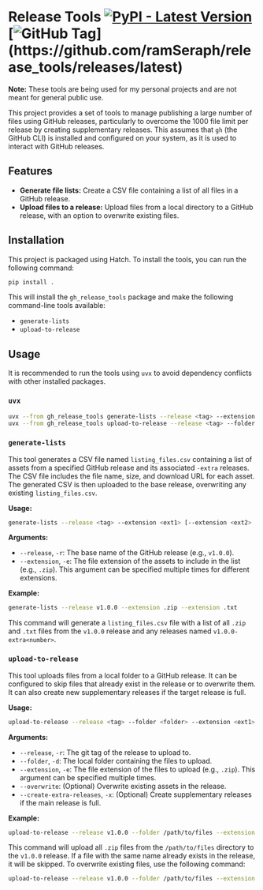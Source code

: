# Release Tools [![PyPI - Latest Version](https://img.shields.io/pypi/v/gh_release_tools)](https://pypi.org/project/gh_release_tools/) [![GitHub Tag](https://img.shields.io/github/v/tag/ramSeraph/release_tools?filter=v*)](https://github.com/ramSeraph/release_tools/releases/latest)

**Note:** These tools are being used for my personal projects and are not meant for general public use.

This project provides a set of tools to manage publishing a large number of files using GitHub releases, particularly to overcome the 1000 file limit per release by creating supplementary releases. This assumes that `gh` (the GitHub CLI) is installed and configured on your system, as it is used to interact with GitHub releases.

## Features

- **Generate file lists:** Create a CSV file containing a list of all files in a GitHub release.
- **Upload files to a release:** Upload files from a local directory to a GitHub release, with an option to overwrite existing files.

## Installation

This project is packaged using Hatch. To install the tools, you can run the following command:

```bash
pip install .
```

This will install the `gh_release_tools` package and make the following command-line tools available:

- `generate-lists`
- `upload-to-release`

## Usage

It is recommended to run the tools using `uvx` to avoid dependency conflicts with other installed packages.

### `uvx`

```bash
uvx --from gh_release_tools generate-lists --release <tag> --extension <extension>
uvx --from gh_release_tools upload-to-release --release <tag> --folder <folder> --extension <extension> [--overwrite] [--create-extra-releases]
```

### `generate-lists`

This tool generates a CSV file named `listing_files.csv` containing a list of assets from a specified GitHub release and its associated `-extra` releases. The CSV file includes the file name, size, and download URL for each asset. The generated CSV is then uploaded to the base release, overwriting any existing `listing_files.csv`.

**Usage:**

```bash
generate-lists --release <tag> --extension <ext1> [--extension <ext2> ...]
```

**Arguments:**

- `--release`, `-r`: The base name of the GitHub release (e.g., `v1.0.0`).
- `--extension`, `-e`: The file extension of the assets to include in the list (e.g., `.zip`). This argument can be specified multiple times for different extensions.

**Example:**

```bash
generate-lists --release v1.0.0 --extension .zip --extension .txt
```

This command will generate a `listing_files.csv` file with a list of all `.zip` and `.txt` files from the `v1.0.0` release and any releases named `v1.0.0-extra<number>`.

### `upload-to-release`

This tool uploads files from a local folder to a GitHub release. It can be configured to skip files that already exist in the release or to overwrite them. It can also create new supplementary releases if the target release is full.

**Usage:**

```bash
upload-to-release --release <tag> --folder <folder> --extension <ext1> [--extension <ext2> ...] [--overwrite] [--create-extra-releases]
```

**Arguments:**

- `--release`, `-r`: The git tag of the release to upload to.
- `--folder`, `-d`: The local folder containing the files to upload.
- `--extension`, `-e`: The file extension of the files to upload (e.g., `.zip`). This argument can be specified multiple times.
- `--overwrite`: (Optional) Overwrite existing assets in the release.
- `--create-extra-releases`, `-x`: (Optional) Create supplementary releases if the main release is full.

**Example:**

```bash
upload-to-release --release v1.0.0 --folder /path/to/files --extension .zip
```

This command will upload all `.zip` files from the `/path/to/files` directory to the `v1.0.0` release. If a file with the same name already exists in the release, it will be skipped. To overwrite existing files, use the following command:

```bash
upload-to-release --release v1.0.0 --folder /path/to/files --extension .zip --overwrite
```
